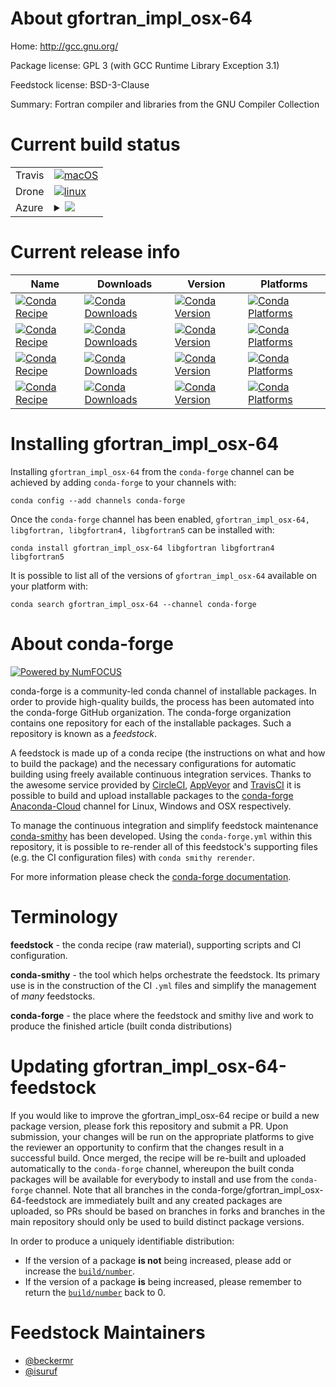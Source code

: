 About gfortran_impl_osx-64
==========================

Home: http://gcc.gnu.org/

Package license: GPL 3 (with GCC Runtime Library Exception 3.1)

Feedstock license: BSD-3-Clause

Summary: Fortran compiler and libraries from the GNU Compiler Collection



Current build status
====================


<table><tr>
    <td>Travis</td>
    <td>
      <a href="https://travis-ci.com/conda-forge/gfortran_impl_osx-64-feedstock">
        <img alt="macOS" src="https://img.shields.io/travis/com/conda-forge/gfortran_impl_osx-64-feedstock/master.svg?label=macOS">
      </a>
    </td>
  </tr><tr>
    <td>Drone</td>
    <td>
      <a href="https://cloud.drone.io/conda-forge/gfortran_impl_osx-64-feedstock">
        <img alt="linux" src="https://img.shields.io/drone/build/conda-forge/gfortran_impl_osx-64-feedstock/master.svg?label=Linux">
      </a>
    </td>
  </tr>
    
  <tr>
    <td>Azure</td>
    <td>
      <details>
        <summary>
          <a href="https://dev.azure.com/conda-forge/feedstock-builds/_build/latest?definitionId=6149&branchName=master">
            <img src="https://dev.azure.com/conda-forge/feedstock-builds/_apis/build/status/gfortran_impl_osx-64-feedstock?branchName=master">
          </a>
        </summary>
        <table>
          <thead><tr><th>Variant</th><th>Status</th></tr></thead>
          <tbody><tr>
              <td>linux_64_cross_target_platformosx-64gfortran_version10.2.0macos_machinex86_64-apple-darwin13.4.0</td>
              <td>
                <a href="https://dev.azure.com/conda-forge/feedstock-builds/_build/latest?definitionId=6149&branchName=master">
                  <img src="https://dev.azure.com/conda-forge/feedstock-builds/_apis/build/status/gfortran_impl_osx-64-feedstock?branchName=master&jobName=linux&configuration=linux_64_cross_target_platformosx-64gfortran_version10.2.0macos_machinex86_64-apple-darwin13.4.0" alt="variant">
                </a>
              </td>
            </tr><tr>
              <td>linux_64_cross_target_platformosx-64gfortran_version7.5.0macos_machinex86_64-apple-darwin13.4.0</td>
              <td>
                <a href="https://dev.azure.com/conda-forge/feedstock-builds/_build/latest?definitionId=6149&branchName=master">
                  <img src="https://dev.azure.com/conda-forge/feedstock-builds/_apis/build/status/gfortran_impl_osx-64-feedstock?branchName=master&jobName=linux&configuration=linux_64_cross_target_platformosx-64gfortran_version7.5.0macos_machinex86_64-apple-darwin13.4.0" alt="variant">
                </a>
              </td>
            </tr><tr>
              <td>linux_64_cross_target_platformosx-64gfortran_version9.3.0macos_machinex86_64-apple-darwin13.4.0</td>
              <td>
                <a href="https://dev.azure.com/conda-forge/feedstock-builds/_build/latest?definitionId=6149&branchName=master">
                  <img src="https://dev.azure.com/conda-forge/feedstock-builds/_apis/build/status/gfortran_impl_osx-64-feedstock?branchName=master&jobName=linux&configuration=linux_64_cross_target_platformosx-64gfortran_version9.3.0macos_machinex86_64-apple-darwin13.4.0" alt="variant">
                </a>
              </td>
            </tr><tr>
              <td>linux_64_cross_target_platformosx-arm64gfortran_version10.2.0macos_machinearm64-apple-darwin20.0.0</td>
              <td>
                <a href="https://dev.azure.com/conda-forge/feedstock-builds/_build/latest?definitionId=6149&branchName=master">
                  <img src="https://dev.azure.com/conda-forge/feedstock-builds/_apis/build/status/gfortran_impl_osx-64-feedstock?branchName=master&jobName=linux&configuration=linux_64_cross_target_platformosx-arm64gfortran_version10.2.0macos_machinearm64-apple-darwin20.0.0" alt="variant">
                </a>
              </td>
            </tr><tr>
              <td>linux_64_cross_target_platformosx-arm64gfortran_version7.5.0macos_machinearm64-apple-darwin20.0.0</td>
              <td>
                <a href="https://dev.azure.com/conda-forge/feedstock-builds/_build/latest?definitionId=6149&branchName=master">
                  <img src="https://dev.azure.com/conda-forge/feedstock-builds/_apis/build/status/gfortran_impl_osx-64-feedstock?branchName=master&jobName=linux&configuration=linux_64_cross_target_platformosx-arm64gfortran_version7.5.0macos_machinearm64-apple-darwin20.0.0" alt="variant">
                </a>
              </td>
            </tr><tr>
              <td>linux_64_cross_target_platformosx-arm64gfortran_version9.3.0macos_machinearm64-apple-darwin20.0.0</td>
              <td>
                <a href="https://dev.azure.com/conda-forge/feedstock-builds/_build/latest?definitionId=6149&branchName=master">
                  <img src="https://dev.azure.com/conda-forge/feedstock-builds/_apis/build/status/gfortran_impl_osx-64-feedstock?branchName=master&jobName=linux&configuration=linux_64_cross_target_platformosx-arm64gfortran_version9.3.0macos_machinearm64-apple-darwin20.0.0" alt="variant">
                </a>
              </td>
            </tr><tr>
              <td>linux_aarch64_cross_target_platformosx-64gfortran_version10.2.0macos_machinex86_64-apple-darwin13.4.0</td>
              <td>
                <a href="https://dev.azure.com/conda-forge/feedstock-builds/_build/latest?definitionId=6149&branchName=master">
                  <img src="https://dev.azure.com/conda-forge/feedstock-builds/_apis/build/status/gfortran_impl_osx-64-feedstock?branchName=master&jobName=linux&configuration=linux_aarch64_cross_target_platformosx-64gfortran_version10.2.0macos_machinex86_64-apple-darwin13.4.0" alt="variant">
                </a>
              </td>
            </tr><tr>
              <td>linux_aarch64_cross_target_platformosx-64gfortran_version7.5.0macos_machinex86_64-apple-darwin13.4.0</td>
              <td>
                <a href="https://dev.azure.com/conda-forge/feedstock-builds/_build/latest?definitionId=6149&branchName=master">
                  <img src="https://dev.azure.com/conda-forge/feedstock-builds/_apis/build/status/gfortran_impl_osx-64-feedstock?branchName=master&jobName=linux&configuration=linux_aarch64_cross_target_platformosx-64gfortran_version7.5.0macos_machinex86_64-apple-darwin13.4.0" alt="variant">
                </a>
              </td>
            </tr><tr>
              <td>linux_aarch64_cross_target_platformosx-64gfortran_version9.3.0macos_machinex86_64-apple-darwin13.4.0</td>
              <td>
                <a href="https://dev.azure.com/conda-forge/feedstock-builds/_build/latest?definitionId=6149&branchName=master">
                  <img src="https://dev.azure.com/conda-forge/feedstock-builds/_apis/build/status/gfortran_impl_osx-64-feedstock?branchName=master&jobName=linux&configuration=linux_aarch64_cross_target_platformosx-64gfortran_version9.3.0macos_machinex86_64-apple-darwin13.4.0" alt="variant">
                </a>
              </td>
            </tr><tr>
              <td>linux_aarch64_cross_target_platformosx-arm64gfortran_version10.2.0macos_machinearm64-apple-darwin20.0.0</td>
              <td>
                <a href="https://dev.azure.com/conda-forge/feedstock-builds/_build/latest?definitionId=6149&branchName=master">
                  <img src="https://dev.azure.com/conda-forge/feedstock-builds/_apis/build/status/gfortran_impl_osx-64-feedstock?branchName=master&jobName=linux&configuration=linux_aarch64_cross_target_platformosx-arm64gfortran_version10.2.0macos_machinearm64-apple-darwin20.0.0" alt="variant">
                </a>
              </td>
            </tr><tr>
              <td>linux_aarch64_cross_target_platformosx-arm64gfortran_version7.5.0macos_machinearm64-apple-darwin20.0.0</td>
              <td>
                <a href="https://dev.azure.com/conda-forge/feedstock-builds/_build/latest?definitionId=6149&branchName=master">
                  <img src="https://dev.azure.com/conda-forge/feedstock-builds/_apis/build/status/gfortran_impl_osx-64-feedstock?branchName=master&jobName=linux&configuration=linux_aarch64_cross_target_platformosx-arm64gfortran_version7.5.0macos_machinearm64-apple-darwin20.0.0" alt="variant">
                </a>
              </td>
            </tr><tr>
              <td>linux_aarch64_cross_target_platformosx-arm64gfortran_version9.3.0macos_machinearm64-apple-darwin20.0.0</td>
              <td>
                <a href="https://dev.azure.com/conda-forge/feedstock-builds/_build/latest?definitionId=6149&branchName=master">
                  <img src="https://dev.azure.com/conda-forge/feedstock-builds/_apis/build/status/gfortran_impl_osx-64-feedstock?branchName=master&jobName=linux&configuration=linux_aarch64_cross_target_platformosx-arm64gfortran_version9.3.0macos_machinearm64-apple-darwin20.0.0" alt="variant">
                </a>
              </td>
            </tr><tr>
              <td>linux_ppc64le_cross_target_platformosx-64gfortran_version10.2.0macos_machinex86_64-apple-darwin13.4.0</td>
              <td>
                <a href="https://dev.azure.com/conda-forge/feedstock-builds/_build/latest?definitionId=6149&branchName=master">
                  <img src="https://dev.azure.com/conda-forge/feedstock-builds/_apis/build/status/gfortran_impl_osx-64-feedstock?branchName=master&jobName=linux&configuration=linux_ppc64le_cross_target_platformosx-64gfortran_version10.2.0macos_machinex86_64-apple-darwin13.4.0" alt="variant">
                </a>
              </td>
            </tr><tr>
              <td>linux_ppc64le_cross_target_platformosx-64gfortran_version7.5.0macos_machinex86_64-apple-darwin13.4.0</td>
              <td>
                <a href="https://dev.azure.com/conda-forge/feedstock-builds/_build/latest?definitionId=6149&branchName=master">
                  <img src="https://dev.azure.com/conda-forge/feedstock-builds/_apis/build/status/gfortran_impl_osx-64-feedstock?branchName=master&jobName=linux&configuration=linux_ppc64le_cross_target_platformosx-64gfortran_version7.5.0macos_machinex86_64-apple-darwin13.4.0" alt="variant">
                </a>
              </td>
            </tr><tr>
              <td>linux_ppc64le_cross_target_platformosx-64gfortran_version9.3.0macos_machinex86_64-apple-darwin13.4.0</td>
              <td>
                <a href="https://dev.azure.com/conda-forge/feedstock-builds/_build/latest?definitionId=6149&branchName=master">
                  <img src="https://dev.azure.com/conda-forge/feedstock-builds/_apis/build/status/gfortran_impl_osx-64-feedstock?branchName=master&jobName=linux&configuration=linux_ppc64le_cross_target_platformosx-64gfortran_version9.3.0macos_machinex86_64-apple-darwin13.4.0" alt="variant">
                </a>
              </td>
            </tr><tr>
              <td>linux_ppc64le_cross_target_platformosx-arm64gfortran_version10.2.0macos_machinearm64-apple-darwin20.0.0</td>
              <td>
                <a href="https://dev.azure.com/conda-forge/feedstock-builds/_build/latest?definitionId=6149&branchName=master">
                  <img src="https://dev.azure.com/conda-forge/feedstock-builds/_apis/build/status/gfortran_impl_osx-64-feedstock?branchName=master&jobName=linux&configuration=linux_ppc64le_cross_target_platformosx-arm64gfortran_version10.2.0macos_machinearm64-apple-darwin20.0.0" alt="variant">
                </a>
              </td>
            </tr><tr>
              <td>linux_ppc64le_cross_target_platformosx-arm64gfortran_version7.5.0macos_machinearm64-apple-darwin20.0.0</td>
              <td>
                <a href="https://dev.azure.com/conda-forge/feedstock-builds/_build/latest?definitionId=6149&branchName=master">
                  <img src="https://dev.azure.com/conda-forge/feedstock-builds/_apis/build/status/gfortran_impl_osx-64-feedstock?branchName=master&jobName=linux&configuration=linux_ppc64le_cross_target_platformosx-arm64gfortran_version7.5.0macos_machinearm64-apple-darwin20.0.0" alt="variant">
                </a>
              </td>
            </tr><tr>
              <td>linux_ppc64le_cross_target_platformosx-arm64gfortran_version9.3.0macos_machinearm64-apple-darwin20.0.0</td>
              <td>
                <a href="https://dev.azure.com/conda-forge/feedstock-builds/_build/latest?definitionId=6149&branchName=master">
                  <img src="https://dev.azure.com/conda-forge/feedstock-builds/_apis/build/status/gfortran_impl_osx-64-feedstock?branchName=master&jobName=linux&configuration=linux_ppc64le_cross_target_platformosx-arm64gfortran_version9.3.0macos_machinearm64-apple-darwin20.0.0" alt="variant">
                </a>
              </td>
            </tr><tr>
              <td>osx_64_cross_target_platformosx-64gfortran_version10.2.0</td>
              <td>
                <a href="https://dev.azure.com/conda-forge/feedstock-builds/_build/latest?definitionId=6149&branchName=master">
                  <img src="https://dev.azure.com/conda-forge/feedstock-builds/_apis/build/status/gfortran_impl_osx-64-feedstock?branchName=master&jobName=osx&configuration=osx_64_cross_target_platformosx-64gfortran_version10.2.0" alt="variant">
                </a>
              </td>
            </tr><tr>
              <td>osx_64_cross_target_platformosx-64gfortran_version7.5.0</td>
              <td>
                <a href="https://dev.azure.com/conda-forge/feedstock-builds/_build/latest?definitionId=6149&branchName=master">
                  <img src="https://dev.azure.com/conda-forge/feedstock-builds/_apis/build/status/gfortran_impl_osx-64-feedstock?branchName=master&jobName=osx&configuration=osx_64_cross_target_platformosx-64gfortran_version7.5.0" alt="variant">
                </a>
              </td>
            </tr><tr>
              <td>osx_64_cross_target_platformosx-64gfortran_version9.3.0</td>
              <td>
                <a href="https://dev.azure.com/conda-forge/feedstock-builds/_build/latest?definitionId=6149&branchName=master">
                  <img src="https://dev.azure.com/conda-forge/feedstock-builds/_apis/build/status/gfortran_impl_osx-64-feedstock?branchName=master&jobName=osx&configuration=osx_64_cross_target_platformosx-64gfortran_version9.3.0" alt="variant">
                </a>
              </td>
            </tr><tr>
              <td>osx_64_cross_target_platformosx-arm64gfortran_version10.2.0</td>
              <td>
                <a href="https://dev.azure.com/conda-forge/feedstock-builds/_build/latest?definitionId=6149&branchName=master">
                  <img src="https://dev.azure.com/conda-forge/feedstock-builds/_apis/build/status/gfortran_impl_osx-64-feedstock?branchName=master&jobName=osx&configuration=osx_64_cross_target_platformosx-arm64gfortran_version10.2.0" alt="variant">
                </a>
              </td>
            </tr><tr>
              <td>osx_64_cross_target_platformosx-arm64gfortran_version7.5.0</td>
              <td>
                <a href="https://dev.azure.com/conda-forge/feedstock-builds/_build/latest?definitionId=6149&branchName=master">
                  <img src="https://dev.azure.com/conda-forge/feedstock-builds/_apis/build/status/gfortran_impl_osx-64-feedstock?branchName=master&jobName=osx&configuration=osx_64_cross_target_platformosx-arm64gfortran_version7.5.0" alt="variant">
                </a>
              </td>
            </tr><tr>
              <td>osx_64_cross_target_platformosx-arm64gfortran_version9.3.0</td>
              <td>
                <a href="https://dev.azure.com/conda-forge/feedstock-builds/_build/latest?definitionId=6149&branchName=master">
                  <img src="https://dev.azure.com/conda-forge/feedstock-builds/_apis/build/status/gfortran_impl_osx-64-feedstock?branchName=master&jobName=osx&configuration=osx_64_cross_target_platformosx-arm64gfortran_version9.3.0" alt="variant">
                </a>
              </td>
            </tr>
          </tbody>
        </table>
      </details>
    </td>
  </tr>
</table>

Current release info
====================

| Name | Downloads | Version | Platforms |
| --- | --- | --- | --- |
| [![Conda Recipe](https://img.shields.io/badge/recipe-gfortran_impl_osx--64-green.svg)](https://anaconda.org/conda-forge/gfortran_impl_osx-64) | [![Conda Downloads](https://img.shields.io/conda/dn/conda-forge/gfortran_impl_osx-64.svg)](https://anaconda.org/conda-forge/gfortran_impl_osx-64) | [![Conda Version](https://img.shields.io/conda/vn/conda-forge/gfortran_impl_osx-64.svg)](https://anaconda.org/conda-forge/gfortran_impl_osx-64) | [![Conda Platforms](https://img.shields.io/conda/pn/conda-forge/gfortran_impl_osx-64.svg)](https://anaconda.org/conda-forge/gfortran_impl_osx-64) |
| [![Conda Recipe](https://img.shields.io/badge/recipe-libgfortran-green.svg)](https://anaconda.org/conda-forge/libgfortran) | [![Conda Downloads](https://img.shields.io/conda/dn/conda-forge/libgfortran.svg)](https://anaconda.org/conda-forge/libgfortran) | [![Conda Version](https://img.shields.io/conda/vn/conda-forge/libgfortran.svg)](https://anaconda.org/conda-forge/libgfortran) | [![Conda Platforms](https://img.shields.io/conda/pn/conda-forge/libgfortran.svg)](https://anaconda.org/conda-forge/libgfortran) |
| [![Conda Recipe](https://img.shields.io/badge/recipe-libgfortran4-green.svg)](https://anaconda.org/conda-forge/libgfortran4) | [![Conda Downloads](https://img.shields.io/conda/dn/conda-forge/libgfortran4.svg)](https://anaconda.org/conda-forge/libgfortran4) | [![Conda Version](https://img.shields.io/conda/vn/conda-forge/libgfortran4.svg)](https://anaconda.org/conda-forge/libgfortran4) | [![Conda Platforms](https://img.shields.io/conda/pn/conda-forge/libgfortran4.svg)](https://anaconda.org/conda-forge/libgfortran4) |
| [![Conda Recipe](https://img.shields.io/badge/recipe-libgfortran5-green.svg)](https://anaconda.org/conda-forge/libgfortran5) | [![Conda Downloads](https://img.shields.io/conda/dn/conda-forge/libgfortran5.svg)](https://anaconda.org/conda-forge/libgfortran5) | [![Conda Version](https://img.shields.io/conda/vn/conda-forge/libgfortran5.svg)](https://anaconda.org/conda-forge/libgfortran5) | [![Conda Platforms](https://img.shields.io/conda/pn/conda-forge/libgfortran5.svg)](https://anaconda.org/conda-forge/libgfortran5) |

Installing gfortran_impl_osx-64
===============================

Installing `gfortran_impl_osx-64` from the `conda-forge` channel can be achieved by adding `conda-forge` to your channels with:

```
conda config --add channels conda-forge
```

Once the `conda-forge` channel has been enabled, `gfortran_impl_osx-64, libgfortran, libgfortran4, libgfortran5` can be installed with:

```
conda install gfortran_impl_osx-64 libgfortran libgfortran4 libgfortran5
```

It is possible to list all of the versions of `gfortran_impl_osx-64` available on your platform with:

```
conda search gfortran_impl_osx-64 --channel conda-forge
```


About conda-forge
=================

[![Powered by NumFOCUS](https://img.shields.io/badge/powered%20by-NumFOCUS-orange.svg?style=flat&colorA=E1523D&colorB=007D8A)](http://numfocus.org)

conda-forge is a community-led conda channel of installable packages.
In order to provide high-quality builds, the process has been automated into the
conda-forge GitHub organization. The conda-forge organization contains one repository
for each of the installable packages. Such a repository is known as a *feedstock*.

A feedstock is made up of a conda recipe (the instructions on what and how to build
the package) and the necessary configurations for automatic building using freely
available continuous integration services. Thanks to the awesome service provided by
[CircleCI](https://circleci.com/), [AppVeyor](https://www.appveyor.com/)
and [TravisCI](https://travis-ci.com/) it is possible to build and upload installable
packages to the [conda-forge](https://anaconda.org/conda-forge)
[Anaconda-Cloud](https://anaconda.org/) channel for Linux, Windows and OSX respectively.

To manage the continuous integration and simplify feedstock maintenance
[conda-smithy](https://github.com/conda-forge/conda-smithy) has been developed.
Using the ``conda-forge.yml`` within this repository, it is possible to re-render all of
this feedstock's supporting files (e.g. the CI configuration files) with ``conda smithy rerender``.

For more information please check the [conda-forge documentation](https://conda-forge.org/docs/).

Terminology
===========

**feedstock** - the conda recipe (raw material), supporting scripts and CI configuration.

**conda-smithy** - the tool which helps orchestrate the feedstock.
                   Its primary use is in the construction of the CI ``.yml`` files
                   and simplify the management of *many* feedstocks.

**conda-forge** - the place where the feedstock and smithy live and work to
                  produce the finished article (built conda distributions)


Updating gfortran_impl_osx-64-feedstock
=======================================

If you would like to improve the gfortran_impl_osx-64 recipe or build a new
package version, please fork this repository and submit a PR. Upon submission,
your changes will be run on the appropriate platforms to give the reviewer an
opportunity to confirm that the changes result in a successful build. Once
merged, the recipe will be re-built and uploaded automatically to the
`conda-forge` channel, whereupon the built conda packages will be available for
everybody to install and use from the `conda-forge` channel.
Note that all branches in the conda-forge/gfortran_impl_osx-64-feedstock are
immediately built and any created packages are uploaded, so PRs should be based
on branches in forks and branches in the main repository should only be used to
build distinct package versions.

In order to produce a uniquely identifiable distribution:
 * If the version of a package **is not** being increased, please add or increase
   the [``build/number``](https://conda.io/docs/user-guide/tasks/build-packages/define-metadata.html#build-number-and-string).
 * If the version of a package **is** being increased, please remember to return
   the [``build/number``](https://conda.io/docs/user-guide/tasks/build-packages/define-metadata.html#build-number-and-string)
   back to 0.

Feedstock Maintainers
=====================

* [@beckermr](https://github.com/beckermr/)
* [@isuruf](https://github.com/isuruf/)

